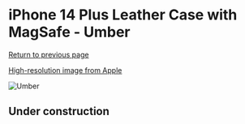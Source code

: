 # iPhone 14 Plus Leather Case with MagSafe - Umber

[Return to previous page](/iphone_14)

[High-resolution image from Apple](https://store.storeimages.cdn-apple.com/8756/as-images.apple.com/is/MPPD3?wid=4500&hei=4500&fmt=png)

<div style="width: 500px"><img src="/everyphone/MPPD3.png" alt="Umber"></div>

## Under construction

